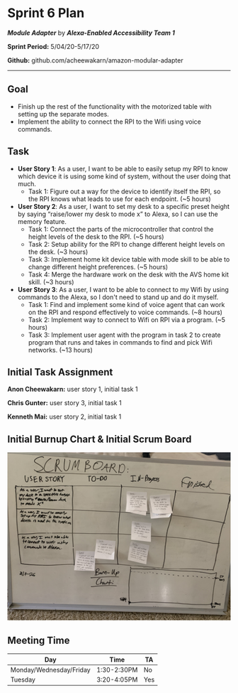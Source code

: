 # Sprint 6 Plan

***Module Adapter*** by  ***Alexa-Enabled Accessibility Team 1***

**Sprint Period:** 5/04/20-5/17/20

**Github:** github.com/acheewakarn/amazon-modular-adapter

---

## Goal

- Finish up the rest of the functionality with the motorized table with setting up the separate modes.
- Implement the ability to connect the RPI to the Wifi using voice commands.

## Task

- **User Story 1**: As a user, I want to be able to easily setup my RPI to know which device it is using some kind of system, without the user doing that much.
  - Task 1: Figure out a way for the device to identify itself the RPI, so the RPI knows what leads to use for each endpoint. (~5 hours)
- **User Story 2**: As a user, I want to set my desk to a specific preset height by saying “raise/lower my desk to mode x” to Alexa, so I can use the memory feature.
  - Task 1: Connect the parts of the microcontroller that control the height levels of the desk to the RPI. (~5 hours)
  - Task 2: Setup ability for the RPI to change different height levels on the desk. (~3 hours)
  - Task 3: Implement home kit device table with mode skill to be able to change different height preferences. (~5 hours)
  - Task 4: Merge the hardware work on the desk with the AVS home kit skill. (~3 hours)
- **User Story 3**: As a user, I want to be able to connect to my Wifi by using commands to the Alexa, so I don't need to stand up and do it myself.
  - Task 1: Find and implement some kind of voice agent that can work on the RPI and respond effectively to voice commands. (~8 hours)
  - Task 2: Implement way to connect to Wifi on RPI via a program. (~5 hours)
  - Task 3: Implement user agent with the program in task 2 to create program that runs and takes in commands to find and pick Wifi networks. (~13 hours)

## Initial Task Assignment

**Anon Cheewakarn:** user story 1, initial task 1

**Chris Gunter:** user story 3, initial task 1

**Kenneth Mai:** user story 2, initial task 1


## Initial Burnup Chart & Initial Scrum Board

![alt text](Sprint_6_Initial_SCRUM_And_BurnUp_Chart.jpeg "ScrumBoard and BurnUp Chart")

## Meeting Time

| Day                     | Time        | TA  |
| ----------------------- | ----------- | --- |
| Monday/Wednesday/Friday | 1:30-2:30PM | No  |
| Tuesday                 | 3:20-4:05PM | Yes |


